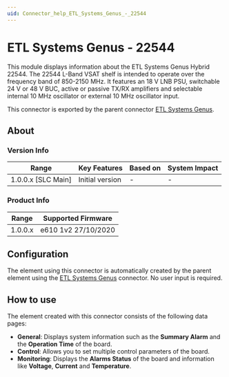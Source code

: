 ```yaml
---
uid: Connector_help_ETL_Systems_Genus_-_22544
---
```


# ETL Systems Genus - 22544

This module displays information about the ETL Systems Genus Hybrid 22544. The 22544 L-Band VSAT shelf is intended to operate over the frequency band of 850-2150 MHz. It features an 18 V LNB PSU, switchable 24 V or 48 V BUC, active or passive TX/RX amplifiers and selectable internal 10 MHz oscillator or external 10 MHz oscillator input.

This connector is exported by the parent connector [ETL Systems Genus](xref:Connector_help_ETL_Systems_Genus).

## About

### Version Info

| Range                | Key Features     | Based on     | System Impact     |
|----------------------|------------------|--------------|-------------------|
| 1.0.0.x [SLC Main]   | Initial version  | -            | -                 |

### Product Info

| Range     | Supported Firmware     |
|-----------|------------------------|
| 1.0.0.x   | e610 1v2 27/10/2020    |

## Configuration

The element using this connector is automatically created by the parent element using the [ETL Systems Genus](xref:Connector_help_ETL_Systems_Genus) connector. No user input is required.

## How to use

The element created with this connector consists of the following data pages:

- **General**: Displays system information such as the **Summary Alarm** and the **Operation Time** of the board.
- **Control**: Allows you to set multiple control parameters of the board.
- **Monitoring**: Displays the **Alarms Status** of the board and information like **Voltage**, **Current** and **Temperature**.
